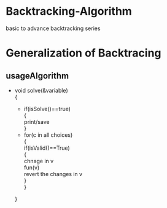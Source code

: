 # Backtracking-Algorithm
basic to advance backtracking series
# Generalization of Backtracing


## usageAlgorithm
* void solve(&variable)\
{
    * if(isSolve()==true)\
    {\
      print/save\
    }
    * for(c in all choices)\
    {\
        if(isValid()==True)\
        {\
            chnage in v\
            fun(v)\
            revert the changes in v\
        }\
    }
    
    }
